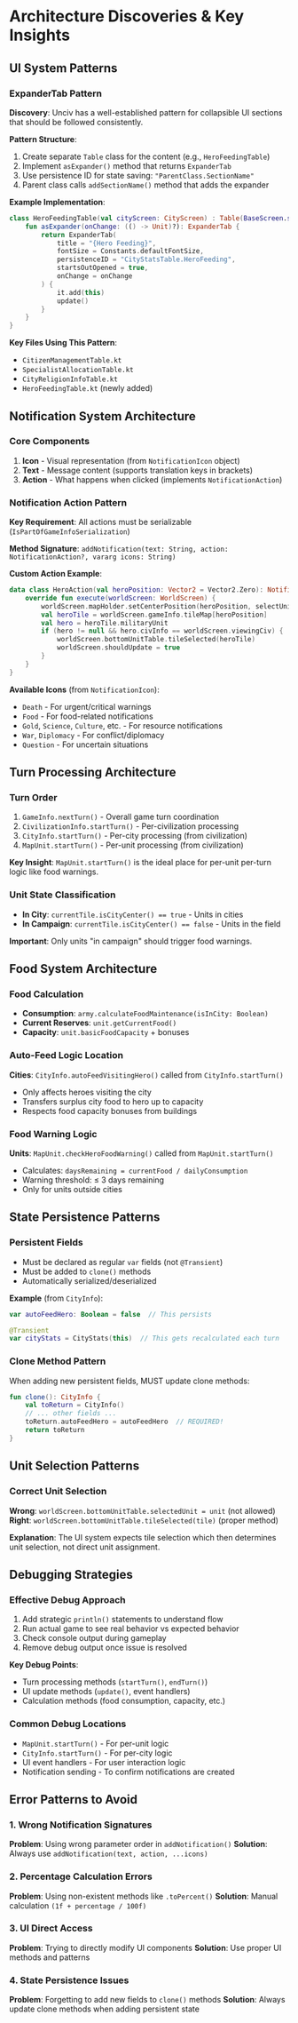 # Architecture Discoveries & Key Insights

## UI System Patterns

### ExpanderTab Pattern
**Discovery**: Unciv has a well-established pattern for collapsible UI sections that should be followed consistently.

**Pattern Structure**:
1. Create separate `Table` class for the content (e.g., `HeroFeedingTable`)
2. Implement `asExpander()` method that returns `ExpanderTab`
3. Use persistence ID for state saving: `"ParentClass.SectionName"`
4. Parent class calls `addSectionName()` method that adds the expander

**Example Implementation**:
```kotlin
class HeroFeedingTable(val cityScreen: CityScreen) : Table(BaseScreen.skin) {
    fun asExpander(onChange: (() -> Unit)?): ExpanderTab {
        return ExpanderTab(
            title = "{Hero Feeding}",
            fontSize = Constants.defaultFontSize,
            persistenceID = "CityStatsTable.HeroFeeding",
            startsOutOpened = true,
            onChange = onChange
        ) {
            it.add(this)
            update()
        }
    }
}
```

**Key Files Using This Pattern**:
- `CitizenManagementTable.kt`
- `SpecialistAllocationTable.kt`  
- `CityReligionInfoTable.kt`
- `HeroFeedingTable.kt` (newly added)

## Notification System Architecture

### Core Components
1. **Icon** - Visual representation (from `NotificationIcon` object)
2. **Text** - Message content (supports translation keys in brackets)
3. **Action** - What happens when clicked (implements `NotificationAction`)

### Notification Action Pattern
**Key Requirement**: All actions must be serializable (`IsPartOfGameInfoSerialization`)

**Method Signature**: `addNotification(text: String, action: NotificationAction?, vararg icons: String)`

**Custom Action Example**:
```kotlin
data class HeroAction(val heroPosition: Vector2 = Vector2.Zero): NotificationAction, IsPartOfGameInfoSerialization {
    override fun execute(worldScreen: WorldScreen) {
        worldScreen.mapHolder.setCenterPosition(heroPosition, selectUnit = true)
        val heroTile = worldScreen.gameInfo.tileMap[heroPosition]
        val hero = heroTile.militaryUnit
        if (hero != null && hero.civInfo == worldScreen.viewingCiv) {
            worldScreen.bottomUnitTable.tileSelected(heroTile)
            worldScreen.shouldUpdate = true
        }
    }
}
```

**Available Icons** (from `NotificationIcon`):
- `Death` - For urgent/critical warnings
- `Food` - For food-related notifications
- `Gold`, `Science`, `Culture`, etc. - For resource notifications
- `War`, `Diplomacy` - For conflict/diplomacy
- `Question` - For uncertain situations

## Turn Processing Architecture  

### Turn Order
1. `GameInfo.nextTurn()` - Overall game turn coordination
2. `CivilizationInfo.startTurn()` - Per-civilization processing
3. `CityInfo.startTurn()` - Per-city processing (from civilization)
4. `MapUnit.startTurn()` - Per-unit processing (from civilization)

**Key Insight**: `MapUnit.startTurn()` is the ideal place for per-unit per-turn logic like food warnings.

### Unit State Classification
- **In City**: `currentTile.isCityCenter() == true` - Units in cities
- **In Campaign**: `currentTile.isCityCenter() == false` - Units in the field

**Important**: Only units "in campaign" should trigger food warnings.

## Food System Architecture

### Food Calculation
- **Consumption**: `army.calculateFoodMaintenance(isInCity: Boolean)`  
- **Current Reserves**: `unit.getCurrentFood()`
- **Capacity**: `unit.basicFoodCapacity` + bonuses

### Auto-Feed Logic Location
**Cities**: `CityInfo.autoFeedVisitingHero()` called from `CityInfo.startTurn()`
- Only affects heroes visiting the city
- Transfers surplus city food to hero up to capacity
- Respects food capacity bonuses from buildings

### Food Warning Logic
**Units**: `MapUnit.checkHeroFoodWarning()` called from `MapUnit.startTurn()`
- Calculates: `daysRemaining = currentFood / dailyConsumption`
- Warning threshold: ≤ 3 days remaining
- Only for units outside cities

## State Persistence Patterns

### Persistent Fields
- Must be declared as regular `var` fields (not `@Transient`)
- Must be added to `clone()` methods
- Automatically serialized/deserialized

**Example** (from `CityInfo`):
```kotlin
var autoFeedHero: Boolean = false  // This persists

@Transient
var cityStats = CityStats(this)  // This gets recalculated each turn
```

### Clone Method Pattern
When adding new persistent fields, MUST update clone methods:
```kotlin
fun clone(): CityInfo {
    val toReturn = CityInfo()
    // ... other fields ...
    toReturn.autoFeedHero = autoFeedHero  // REQUIRED!
    return toReturn
}
```

## Unit Selection Patterns

### Correct Unit Selection
**Wrong**: `worldScreen.bottomUnitTable.selectedUnit = unit` (not allowed)
**Right**: `worldScreen.bottomUnitTable.tileSelected(tile)` (proper method)

**Explanation**: The UI system expects tile selection which then determines unit selection, not direct unit assignment.

## Debugging Strategies

### Effective Debug Approach
1. Add strategic `println()` statements to understand flow
2. Run actual game to see real behavior vs expected behavior  
3. Check console output during gameplay
4. Remove debug output once issue is resolved

**Key Debug Points**:
- Turn processing methods (`startTurn()`, `endTurn()`)
- UI update methods (`update()`, event handlers)
- Calculation methods (food consumption, capacity, etc.)

### Common Debug Locations
- `MapUnit.startTurn()` - For per-unit logic
- `CityInfo.startTurn()` - For per-city logic  
- UI event handlers - For user interaction logic
- Notification sending - To confirm notifications are created

## Error Patterns to Avoid

### 1. Wrong Notification Signatures
**Problem**: Using wrong parameter order in `addNotification()`
**Solution**: Always use `addNotification(text, action, ...icons)`

### 2. Percentage Calculation Errors
**Problem**: Using non-existent methods like `.toPercent()`
**Solution**: Manual calculation `(1f + percentage / 100f)`

### 3. UI Direct Access
**Problem**: Trying to directly modify UI components
**Solution**: Use proper UI methods and patterns

### 4. State Persistence Issues  
**Problem**: Forgetting to add new fields to `clone()` methods
**Solution**: Always update clone methods when adding persistent state
